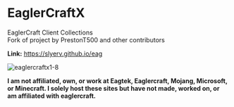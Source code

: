 # EaglerCraftX
EaglerCraft Client Collections  
Fork of project by PrestonT500 and other contributors 

**Link:** https://slyerv.github.io/eag

<p align="left"> <img src="https://komarev.com/ghpvc/?username=eaglercraftx1-8&label=Repository%20views&color=0e75b6&style=flat" alt="eaglercraftx1-8" />

**I am not affiliated, own, or work at Eagtek, Eaglercraft, Mojang, Microsoft, or Minecraft. I solely host these sites but have not made, worked on, or am affiliated with eaglercraft.**
  
